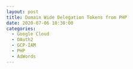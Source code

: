 ```yaml
---
layout: post
title: Domain Wide Delegation Tokens from PHP
date: 2020-07-06 10:30:00
categories:
  - Google Cloud
  - OAuth2
  - GCP-IAM
  - PHP
  - AdWords
---
```



